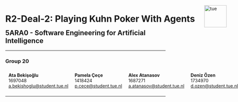 <div style='display: flex; justify-content: space-between; align-items: center; width: 100%; margin-bottom: -50px; gap: 30px;'>
<h1 style='flex-grow: 1; white-space: nowrap;'>R2-Deal-2: Playing Kuhn Poker With Agents</h1>
<div>
<img src='https://upload.wikimedia.org/wikipedia/commons/7/78/Eindhoven_University_of_Technology_logo_new.png' alt='tue' style='display: block; height: 70px; margin-bottom: -5px;'>
</div>
</div>
<br>

<h2>5ARA0 - Software Engineering for Artificial Intelligence</h2>

<hr>

<h3>Group 20</h3>

<div style="display: flex; justify-content: space-around; width: 100%; text-align: left;">

  <div style="padding: 10px;">
    <strong>Ata Bekişoğlu</strong><br>
    1697048<br>
    <a href="mailto:a.bekishoglu@student.tue.nl">a.bekishoglu@student.tue.nl</a>
  </div>

  <div style="padding: 10px;">
    <strong>Pamela Çeçe</strong><br>
    1418424<br>
    <a href="mailto:p.cece@student.tue.nl">p.cece@student.tue.nl</a>
  </div>

  <div style="padding: 10px;">
    <strong>Alex Atanasov</strong><br>
    1687271<br>
    <a href="mailto:a.atanasov@student.tue.nl">a.atanasov@student.tue.nl</a>
  </div>

  <div style="padding: 10px;">
    <strong>Deniz Özen</strong><br>
    1734970<br>
    <a href="mailto:d.ozen@student.tue.nl">d.ozen@student.tue.nl</a>
  </div>

</div>

<hr>